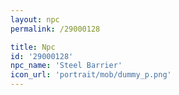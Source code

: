```yaml
---
layout: npc
permalink: /29000128

title: Npc
id: '29000128'
npc_name: 'Steel Barrier'
icon_url: 'portrait/mob/dummy_p.png'
---
```

